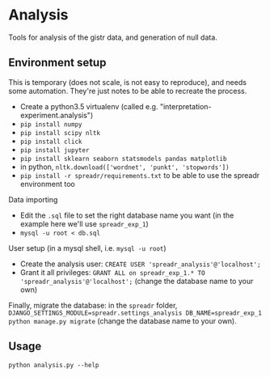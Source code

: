Analysis
========

Tools for analysis of the gistr data, and generation of null data.

Environment setup
-----------------

This is temporary (does not scale, is not easy to reproduce), and needs some automation. They're just notes to be able to recreate the process.

* Create a python3.5 virtualenv (called e.g. "interpretation-experiment.analysis")
* `pip install numpy`
* `pip install scipy nltk`
* `pip install click`
* `pip install jupyter`
* `pip install sklearn seaborn statsmodels pandas matplotlib`
* in python, `nltk.download(['wordnet', 'punkt', 'stopwords'])`
* `pip install -r spreadr/requirements.txt` to be able to use the spreadr environment too

Data importing

* Edit the `.sql` file to set the right database name you want (in the example here we'll use `spreadr_exp_1`)
* `mysql -u root < db.sql`

User setup (in a mysql shell, i.e. `mysql -u root`)

* Create the analysis user: `CREATE USER 'spreadr_analysis'@'localhost';`
* Grant it all privileges: `GRANT ALL on spreadr_exp_1.* TO 'spreadr_analysis'@'localhost';` (change the database name to your own)

Finally, migrate the database: in the `spreadr` folder, `DJANGO_SETTINGS_MODULE=spreadr.settings_analysis DB_NAME=spreadr_exp_1 python manage.py migrate` (change the database name to your own).

Usage
-----

`python analysis.py --help`
